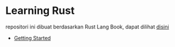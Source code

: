 # Learning Rust

repositori ini dibuat berdasarkan Rust Lang Book, dapat dilihat [disini](https://doc.rust-lang.org/book/)

- [Getting Started](/learn/01_getting_started/)
